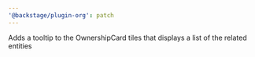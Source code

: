 ```yaml
---
'@backstage/plugin-org': patch
---
```


Adds a tooltip to the OwnershipCard tiles that displays a list of the related entities

